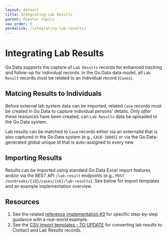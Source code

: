 ```yaml
---
layout: default
title: Integrating Lab Results
parent: Popular Topics
nav_order: 6
permalink: /integrating-lab-results/
---
```

# Integrating Lab Results
Go.Data supports the capture of `Lab Results` records for enhanced tracking and follow-up for individual records. In the Go.Data data model, all `Lab Result` records 
must be related to an individual record (`Cases`).  

## Matcing Results to Individuals
Before external lab system data can be imported, related `Case` records must be created in Go.Data to capture individual persons' details. 
Only _after_ these resources have been created, can `Lab Results` data be uploaded to the Go.Data system. 

Lab results can be matched to `Case` records either via an externalId that is also captured in the Go.Data system (e.g., `CASE-10001`) or via the Go.Data-generated global unique Id that
is auto-assigned to every new 

## Importing Results
Results can be imported using standard Go.Data Excel import features and/or via the REST API `/lab-result` endpoints (e.g., `POST /outbreaks/{id}/cases/{nk}/lab-results`). See below for import templates 
and an example implementation overview. 


## Resources
1. See the related [reference implementation #3](https://worldhealthorganization.github.io/godata/lab-results-integration/) for specific step-by-step guidance with a real-world example. 
2. See the [CSV import templates - TO UPDATE](https://drive.google.com/drive/folders/1QUdtuybc0blUaYugLHwMoBpQapms5ldf) for converting lab results to Contact and Lab Results records. 
